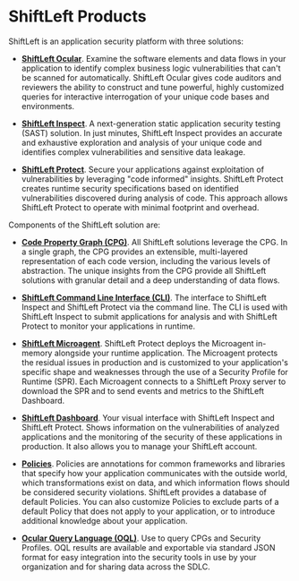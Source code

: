 # ShiftLeft Products

ShiftLeft is an application security platform with three solutions: 

* **[ShiftLeft Ocular](../using-ocular/about/ocular-features.md)**. Examine the software elements and data flows in your application to identify complex business logic vulnerabilities that can't be scanned for automatically. ShiftLeft Ocular gives code auditors and reviewers the ability to construct and tune powerful, highly customized queries for interactive interrogation of your unique code bases and environments.

* **[ShiftLeft Inspect](../using-inspect-protect/inspect/analyzing-applications.md)**. A next-generation static application security testing (SAST) solution. In just minutes, ShiftLeft Inspect provides an accurate and exhaustive exploration and analysis of your unique code and identifies complex vulnerabilities and sensitive data leakage.

* **[ShiftLeft Protect](../using-inspect-protect/protect/securing-applications.md)**. Secure your applications against exploitation of vulnerabilities by leveraging "code informed" insights. ShiftLeft Protect creates runtime security specifications based on identified vulnerabilities discovered during analysis of code. This approach allows ShiftLeft Protect to operate with minimal footprint and overhead. 

Components of the ShiftLeft solution are:

* **[Code Property Graph (CPG)](understanding-cpg.md)**. All ShiftLeft solutions leverage the CPG. In a single graph, the CPG provides an extensible, multi-layered representation of each code version, including the various levels of abstraction. The unique insights from the CPG provide all ShiftLeft solutions with granular detail and a deep understanding of data flows.

* **[ShiftLeft Command Line Interface (CLI)](../using-inspect-protect/using-cli/cli-reference.md)**. The interface to ShiftLeft Inspect and ShiftLeft Protect via the command line. The CLI is used with ShiftLeft Inspect to submit applications for analysis and with ShiftLeft Protect to monitor your applications in runtime. 

* **[ShiftLeft Microagent](../using-inspect-protect/protect/protect-java/configuring-the-microagent.md)**. ShiftLeft Protect deploys the Microagent in-memory alongside your runtime application. The Microagent protects the residual issues in production and is customized to your application's specific shape and weaknesses through the use of a Security Profile for Runtime (SPR). Each Microagent connects to a ShiftLeft Proxy server to download the SPR and to send events and metrics to the ShiftLeft Dashboard. 

* **[ShiftLeft Dashboard](../using-inspect-protect/using-dashboard/vulnerability-dashboard.md)**. Your visual interface with ShiftLeft Inspect and ShiftLeft Protect. Shows information on the vulnerabilities of analyzed applications and the monitoring of the security of these applications in production. It also allows you to manage your ShiftLeft account.

* **[Policies](../policies/about-policy.md)**. Policies are annotations for common frameworks and libraries that specify how your application communicates with the outside world, which transformations exist on data, and which information flows should be considered security violations. ShiftLeft provides a database of default Policies. You can also customize Policies to exclude parts of a default Policy that does not apply to your application, or to introduce additional knowledge about your application.

* **[Ocular Query Language (OQL)](https://ocular.shiftleft.io/api/)**. Use to query CPGs and Security Profiles. OQL results are available and exportable via standard JSON format for easy integration into the security tools in use by your organization and for sharing data across the SDLC.

